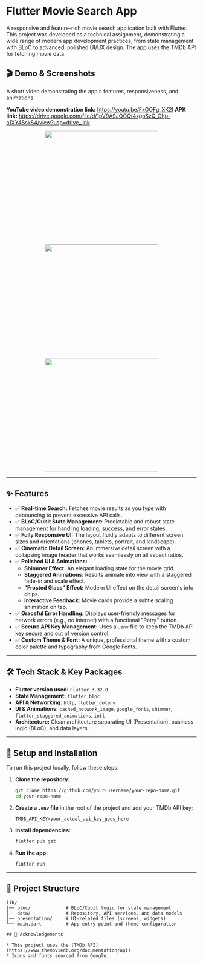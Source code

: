 # Flutter Movie Search App

A responsive and feature-rich movie search application built with Flutter. This project was developed as a technical assignment, demonstrating a wide range of modern app development practices, from state management with BLoC to advanced, polished UI/UX design. The app uses the TMDb API for fetching movie data.

## 🎬 Demo & Screenshots

A short video demonstrating the app's features, responsiveness, and animations.

**YouTube video demonstration link:**  https://youtu.be/FxOOFg_XK2I
**APK link:** https://drive.google.com/file/d/1pV9A9JQOQt4xgoSzQ_Ohp-a1XY4SskS4/view?usp=drive_link

<p align="center">
  <img src="https://github.com/user-attachments/assets/a500028d-59c7-4a97-b1f8-97bb65a23898" width="300" />
  <img src="https://github.com/user-attachments/assets/157b5860-f789-4152-a28a-67c2deb63d36" width="300" />
  <img src="https://github.com/user-attachments/assets/9c514252-9507-4f59-a9e0-70709fe41020" width="300" />
</p>

---

## ✨ Features

* ✅ **Real-time Search:** Fetches movie results as you type with debouncing to prevent excessive API calls.
* ✅ **BLoC/Cubit State Management:** Predictable and robust state management for handling loading, success, and error states.
* ✅ **Fully Responsive UI:** The layout fluidly adapts to different screen sizes and orientations (phones, tablets, portrait, and landscape).
* ✅ **Cinematic Detail Screen:** An immersive detail screen with a collapsing image header that works seamlessly on all aspect ratios.
* ✅ **Polished UI & Animations:**
  * **Shimmer Effect:** An elegant loading state for the movie grid.
  * **Staggered Animations:** Results animate into view with a staggered fade-in and scale effect.
  * **"Frosted Glass" Effect:** Modern UI effect on the detail screen's info chips.
  * **Interactive Feedback:** Movie cards provide a subtle scaling animation on tap.
* ✅ **Graceful Error Handling:** Displays user-friendly messages for network errors (e.g., no internet) with a functional "Retry" button.
* ✅ **Secure API Key Management:** Uses a `.env` file to keep the TMDb API key secure and out of version control.
* ✅ **Custom Theme & Font:** A unique, professional theme with a custom color palette and typography from Google Fonts.

---

## 🛠️ Tech Stack & Key Packages
* **Flutter version used:** `Flutter 3.32.0`
* **State Management:** `flutter_bloc`
* **API & Networking:** `http`, `flutter_dotenv`
* **UI & Animations:** `cached_network_image`, `google_fonts`, `shimmer`, `flutter_staggered_animations`, `intl`
* **Architecture:** Clean architecture separating UI (Presentation), business logic (BLoC), and data layers.

---

## 🚀 Setup and Installation

To run this project locally, follow these steps:

1. **Clone the repository:**
    ```bash
    git clone https://github.com/your-username/your-repo-name.git
    cd your-repo-name
    ```
2. **Create a `.env` file** in the root of the project and add your TMDb API key:
    ```
    TMDB_API_KEY=your_actual_api_key_goes_here
    ```
3. **Install dependencies:**
    ```bash
    flutter pub get
    ```
4. **Run the app:**
    ```bash
    flutter run
    ```

---

## 📂 Project Structure

```plaintext
lib/
│── bloc/             # BLoC/Cubit logic for state management
│── data/             # Repository, API services, and data models
│── presentation/     # UI-related files (screens, widgets)
└── main.dart         # App entry point and theme configuration

## 🙏 Acknowledgements

* This project uses the [TMDb API](https://www.themoviedb.org/documentation/api).
* Icons and fonts sourced from Google.
